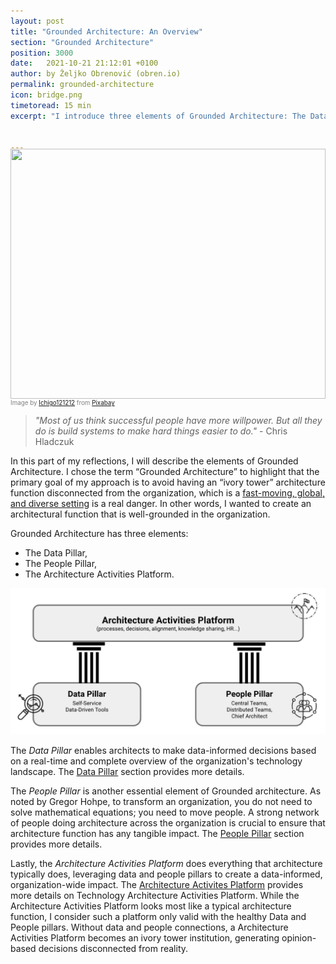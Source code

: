 ```yaml
---
layout: post
title: "Grounded Architecture: An Overview"
section: "Grounded Architecture"
position: 3000
date:   2021-10-21 21:12:01 +0100
author: by Željko Obrenović (obren.io)
permalink: grounded-architecture
icon: bridge.png
timetoread: 15 min
excerpt: "I introduce three elements of Grounded Architecture: The Data Platform, The People Platform, The Architecture Activities Platform."


---
```

<img style="margin-top: -20px; width: 100%; height: 400px; object-fit: cover" 
     src="assets/images/arch/buildings-205986_1920.jpg">
<div style="font-size: 70%; margin-top: -16px; color: grey; margin-bottom: 12px">
Image by <a href="https://pixabay.com/users/ichigo121212-11728/?utm_source=link-attribution&amp;utm_medium=referral&amp;utm_campaign=image&amp;utm_content=205986">Ichigo121212</a> from <a href="https://pixabay.com/?utm_source=link-attribution&amp;utm_medium=referral&amp;utm_campaign=image&amp;utm_content=205986">Pixabay</a>
</div>

> *"Most of us think successful people have more willpower. But all they do is build systems to make hard things easier to do."* - Chris Hladczuk

In this part of my reflections, I will describe the elements of Grounded Architecture. I chose the term “Grounded Architecture” to highlight that the primary goal of my approach is to avoid having an “ivory tower” architecture function disconnected from the organization, which is a [fast-moving, global, and diverse setting](context) is a real danger. In other words, I wanted to create an architectural function that is well-grounded in the organization.

 Grounded Architecture has three elements:
* The Data Pillar,
* The People Pillar,
* The Architecture Activities Platform.


![](assets/images/model.png)

The *Data Pillar* enables architects to make data-informed decisions based on a real-time and complete overview of the organization's technology landscape. The [Data Pillar](data-pillar) section provides more details.

The *People Pillar* is another essential element of Grounded architecture. As noted by Gregor Hohpe, to transform an organization, you do not need to solve mathematical equations; you need to move people. A strong network of people doing architecture across the organization is crucial to ensure that architecture function has any tangible impact. The [People Pillar](people-pillar) section provides more details.

Lastly, the *Architecture Activities Platform* does everything that architecture typically does, leveraging data and people pillars to create a data-informed, organization-wide impact. The [Architecture Activites Platform](activities-platform) provides more details on Technology Architecture Activities Platform. While the Architecture Activities Platform looks most like a typical architecture function, I consider such a platform only valid with the healthy Data and People pillars. Without data and people connections, a Architecture Activities Platform becomes an ivory tower institution, generating opinion-based decisions disconnected from reality.
